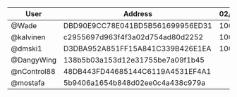 | User      | Address | 02/11 | 09/11 | 16/11 | 23/11 |
|-----------| -------- | -------- |-------|-------|-------|
| @Wade | DBD90E9CC78E041BD5B561699956ED31	| 1000 |  | 1000  |  |
| @kalvinen | c2955697d963f4f3a02d754ad80d2252 | 1000 |  | 1000 | 1000 |
| @dmski1 | D3DBA952A851FF15A841C339B426E1EA | 1000 |  | 1000 |  | 
| @DangyWing | 138b5b03a153d12e31755be7a09f1b45 |  |  | 1000 |  |
| @nControl88 | 48DB443FD44685144C6119A4531EF4A1 |  | 1000 | 1000
| @mostafa | 5b9406a1654b848d02ee0c4a438c979a |  |  |  |  |
